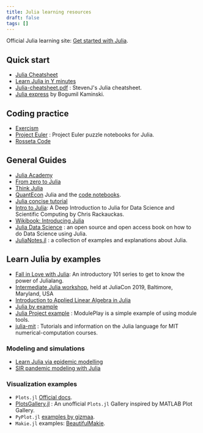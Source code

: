 ```yaml
---
title: Julia learning resources
draft: false
tags: []
---
```

Official Julia learning site: [Get started with Julia](https://julialang.org/learning/).
## Quick start

- [Julia Cheatsheet](https://juliadocs.github.io/Julia-Cheat-Sheet/)
- [Learn Julia in Y minutes](https://learnxinyminutes.com/docs/julia/)
- [Julia-cheatsheet.pdf](https://math.mit.edu/~stevenj/Julia-cheatsheet.pdf) : StevenJ's Julia cheatsheet.
- [Julia express](https://bogumilkaminski.pl/files/julia_express.pdf) by Bogumil Kaminski.

## Coding practice

- [Exercism](https://exercism.org/tracks/julia)
- [Project Euler](https://github.com/heetbeet/project-euler-julia) : Project Euler puzzle notebooks for Julia.
- [Rosseta Code](https://rosettacode.org/wiki/Category:Julia)

## General Guides

- [Julia Academy](https://juliaacademy.com)
- [From zero to Julia](https://techytok.com/from-zero-to-julia/)
- [Think Julia](https://benlauwens.github.io/ThinkJulia.jl/latest/book.html)
- [QuantEcon](https://quantecon.org/quantecon-jl/) Julia and the [code notebooks](https://github.com/QuantEcon/quantecon-notebooks-julia).
- [Julia concise tutorial](https://github.com/sylvaticus/juliatutorial)
- [Intro to Julia](https://ucidatascienceinitiative.github.io/IntroToJulia/): A Deep Introduction to Julia for Data Science and Scientific Computing by Chris Rackauckas.
- [Wikibook: Introducing Julia ](https://en.wikibooks.org/wiki/Introducing_Julia)
- [Julia Data Science](https://juliadatascience.io/) : an open source and open access book on how to do Data Science using Julia.
- [JuliaNotes.jl](https://github.com/m3g/JuliaNotes.jl) : a collection of examples and explanations about Julia.

## Learn Julia by examples

- [Fall in Love with Julia](https://github.com/jolin-io/fall-in-love-with-julia): An introductory 101 series to get to know the power of Julialang.
- [Intermediate Julia workshop](https://github.com/dpsanders/intermediate_julia_2019), held at JuliaCon 2019, Baltimore, Maryland, USA
- [Introduction to Applied Linear Algebra in Julia](https://web.stanford.edu/~boyd/vmls/)
- [Julia by example](https://juliabyexample.helpmanual.io/)
- [Julia Project example](https://github.com/robbyriverside/ModulePlay) : ModulePlay is a simple example of using module tools.
- [julia-mit](https://github.com/mitmath/julia-mit) : Tutorials and information on the Julia language for MIT numerical-computation courses.

### Modeling and simulations

- [Learn Julia via epidemic modelling](https://github.com/dpsanders/LearnJulia2020)
- [SIR pandemic modeling with Julia](https://github.com/epirecipes/sir-julia)

### Visualization examples

- `Plots.jl` [Official docs](https://docs.juliaplots.org/latest/).
- [PlotsGallery.jl](https://github.com/goropikari/PlotsGallery.jl) : An unofficial `Plots.jl` Gallery inspired by MATLAB Plot Gallery.
- `PyPlot.jl` [examples by gizmaa](https://gist.github.com/gizmaa/7214002).
- `Makie.jl` examples: [BeautifulMakie](https://beautiful.makie.org/dev/).
